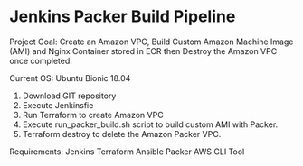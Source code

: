 # Jenkins Packer Build Pipeline

Project Goal: Create an Amazon VPC, Build Custom Amazon Machine Image (AMI) and Nginx Container stored in ECR then Destroy the Amazon VPC once completed. 

Current OS: Ubuntu Bionic 18.04

1) Download GIT repository
2) Execute Jenkinsfie
3) Run Terraform to create Amazon VPC
4) Execute run_packer_build.sh script to build custom AMI with Packer.
5) Terraform destroy to delete the Amazon Packer VPC.

Requirements:
Jenkins
Terraform
Ansible
Packer 
AWS CLI Tool
